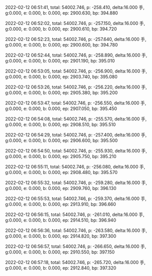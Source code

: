 2022-02-12 06:51:41, total: 54002.746, p: -258.410, delta:16.000 手, g:0.000, e: 0.000, b: 0.000, ep: 2900.630, bp: 394.880

2022-02-12 06:52:02, total: 54002.746, p: -257.150, delta:16.000 手, g:0.000, e: 0.000, b: 0.000, ep: 2900.610, bp: 394.720

2022-02-12 06:52:23, total: 54002.746, p: -257.640, delta:16.000 手, g:0.000, e: 0.000, b: 0.000, ep: 2900.600, bp: 394.780

2022-02-12 06:52:44, total: 54002.746, p: -258.890, delta:16.000 手, g:0.000, e: 0.000, b: 0.000, ep: 2901.190, bp: 395.010

2022-02-12 06:53:05, total: 54002.746, p: -256.900, delta:16.000 手, g:0.000, e: 0.000, b: 0.000, ep: 2903.740, bp: 395.080

2022-02-12 06:53:26, total: 54002.746, p: -256.220, delta:16.000 手, g:0.000, e: 0.000, b: 0.000, ep: 2905.380, bp: 395.200

2022-02-12 06:53:47, total: 54002.746, p: -256.550, delta:16.000 手, g:0.000, e: 0.000, b: 0.000, ep: 2907.050, bp: 395.450

2022-02-12 06:54:08, total: 54002.746, p: -255.570, delta:16.000 手, g:0.000, e: 0.000, b: 0.000, ep: 2908.510, bp: 395.510

2022-02-12 06:54:29, total: 54002.746, p: -257.400, delta:16.000 手, g:0.000, e: 0.000, b: 0.000, ep: 2906.600, bp: 395.500

2022-02-12 06:54:50, total: 54002.746, p: -255.930, delta:16.000 手, g:0.000, e: 0.000, b: 0.000, ep: 2905.750, bp: 395.210

2022-02-12 06:55:11, total: 54002.746, p: -256.080, delta:16.000 手, g:0.000, e: 0.000, b: 0.000, ep: 2908.480, bp: 395.570

2022-02-12 06:55:32, total: 54002.746, p: -259.280, delta:16.000 手, g:0.000, e: 0.000, b: 0.000, ep: 2909.760, bp: 396.130

2022-02-12 06:55:53, total: 54002.746, p: -259.370, delta:16.000 手, g:0.000, e: 0.000, b: 0.000, ep: 2913.910, bp: 396.660

2022-02-12 06:56:15, total: 54002.746, p: -261.010, delta:16.000 手, g:0.000, e: 0.000, b: 0.000, ep: 2914.510, bp: 396.940

2022-02-12 06:56:36, total: 54002.746, p: -263.580, delta:16.000 手, g:0.000, e: 0.000, b: 0.000, ep: 2914.820, bp: 397.300

2022-02-12 06:56:57, total: 54002.746, p: -266.650, delta:16.000 手, g:0.000, e: 0.000, b: 0.000, ep: 2910.550, bp: 397.150

2022-02-12 06:57:18, total: 54002.746, p: -265.720, delta:16.000 手, g:0.000, e: 0.000, b: 0.000, ep: 2912.840, bp: 397.320
